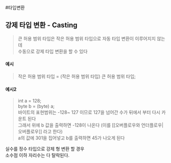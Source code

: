 #타입변환 
## 강제 타입 변환 - Casting
> 큰 허용 범위 타입은 작은 허용 범위 타입으로 자동 타입 변환이 이루어지지 않는데  
> 수동으로 강제 타입 변환을 할 수 있다

#### 예시
> 작은 허용 범위 타입 = (작은 허용 범위 타입) 큰 허용 범위 타입;

#### 예시2
> int a = 128;  
> byte b = (byte) a;  
> 바이트의 표현범위는 -128~ 127 이므로 127을 넘어간 수가 뒤에서 부터 다시 카운트 된다  
> 그래서 위에 b 값을 출력하면 -128이 나온다 (이를 [[오버플로우와 언더플로우|오버플로우]] 라고 한다)  
> a의 값에 301을 집어넣고 b를 출력하면 45가 나오게 된다

실수를 정수 타입으로 강제 형 변환 할 경우  
소수점 이하 자리수는 다 탈락된다.
